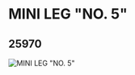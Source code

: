 # MINI LEG "NO. 5"
## 25970
![MINI LEG "NO. 5"](https://lc-www-live-s.legocdn.com/media/bricks/5/2/6144133.jpg)